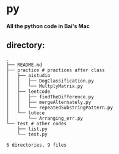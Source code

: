 # py

#### All the python code in Bai's Mac

## directory:

```shell
.
├── README.md
├── practice # practices after class
│   ├── aistudio
│   │   ├── DogClassification.py
│   │   └── MultplyMatrix.py
│   ├── leetcode
│   │   ├── findTheDifference.py
│   │   ├── mergeAlternately.py
│   │   └── repeatedSubstringPattern.py
│   └── lutece
│       └── Arranging_err.py
└── test # other codes
    ├── list.py
    └── test.py

6 directories, 9 files
```